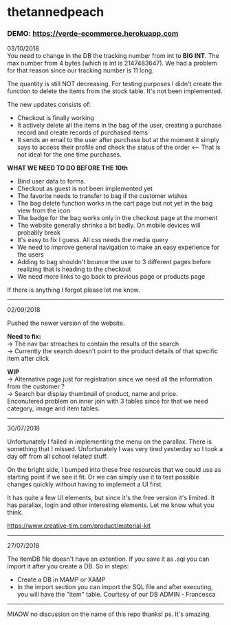 # thetannedpeach

### DEMO: https://verde-ecommerce.herokuapp.com

03/10/2018<br>
You need to change in the DB the tracking number from int to <b>BIG INT</b>.
The max number from 4 bytes (which is int is 2147483647). We had a problem for that reason since our tracking number is 11 long.

The quantity is still NOT decreasing. For testing purposes I didn't create the function to delete the items from the stock table. It's not been implemented. 

The new updates consists of:
- Checkout is finally working
- It actively delete all the items in the bag of the user, creating a purchase record and create records of purchased items
- It sends an email to the user after purchase but at the moment it simply says to access their profile and check the status of the order <-- That is not ideal for the one time purchases.


<b>WHAT WE NEED TO DO BEFORE THE 10th</b>

* Bind user data to forms.
* Checkout as guest is not been implemented yet<br>
* The favorite needs to transfer to bag if the customer wishes<br>
* The bag delete function works in the cart page but not yet in the bag view from the icon<br>
* The badge for the bag works only in the checkout page at the moment<br>
* The website generally shrinks a bit badly. On mobile devices will probably break<br>
* It's easy to fix I guess. All css needs the media query<br>
* We need to improve general navigation to make an easy experience for the users<br>
* Adding to bag shouldn't bounce the user to 3 different pages before realizing that is heading to the checkout<br>
* We need more links to go back to previous page or products page<br>

If there is anything I forgot please let me know. 

--------------------------------------------------------------------------
02/09/2018

Pushed the newer version of the website. 

<b>Need to fix:</b><br />
-> The nav bar streaches to contain the results of the search <br />
-> Currently the search doesn't point to the product details of that specific item after click <br />

<b>WIP</b><br/>
-> Alternative page just for registration since we need all the information from the customer ?<br />
-> Search bar display thumbnail of product, name and price.<br /> 
Enconutered problem on inner join with 3 tables since for that we need category, image and item tables.  


--------------------------------------------------------------------------

30/07/2018

Unfortunately I failed in implementing the menu on the parallax. There is something that I missed. Unfortunately I was very tired yesterday so I took a day off from all school related stuff. 

On the bright side, I bumped into these free resources that we could use as starting point if we see it fit. Or we can simply use it to test possible changes quickly without having to implement a UI first. 

It has quite a few UI elements, but since it's the free version it's limited. It has parallax, login and other interesting elements. Let me know what you think. 

https://www.creative-tim.com/product/material-kit

--------------------------------------------------------------------------

27/07/2018

The itemDB file doesn't have an extention. If you save it as .sql you can import it after you create a DB.
So in steps:
- Create a DB in MAMP or XAMP
- In the import section you can import the SQL file and after executing, you will have the "item" table.
Courtesy of our DB ADMIN - Francesca

--------------------------------------------------------------------------

MIAOW
no discussion on the name of this repo thanks! ps. It's amazing.
